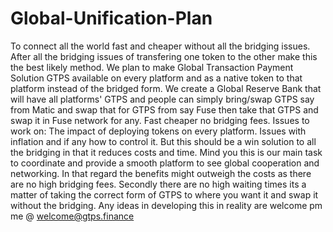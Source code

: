# Global-Unification-Plan
To connect all the world fast and cheaper without all the bridging issues.
After all the bridging issues of transfering one token to the other make this the best likely method. We plan to make Global Transaction Payment Solution GTPS available on every platform and as a native token to that platform instead of the bridged form.
We create a Global Reserve Bank that will have all platforms' GTPS and people can simply bring/swap GTPS say from Matic and swap that for GTPS from say Fuse then take that GTPS and swap it in Fuse network for any. Fast cheaper no bridging fees.
Issues to work on: The impact of deploying tokens on every platform.
Issues with inflation and if any how to control it.
But this should be a win solution to all the bridging in that it reduces costs and time. Mind you this is our main task to coordinate and provide a smooth platform to see global cooperation and networking.
In that regard the benefits might outweigh the costs as there are no high bridging fees. Secondly there are no high waiting times its a matter of taking the correct form of GTPS to where you want it and swap it without the bridging.
Any ideas in developing this in reality are welcome pm me @ welcome@gtps.finance

